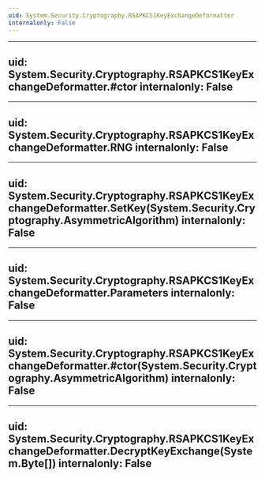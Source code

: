 ```yaml
---
uid: System.Security.Cryptography.RSAPKCS1KeyExchangeDeformatter
internalonly: False
---
```


---
uid: System.Security.Cryptography.RSAPKCS1KeyExchangeDeformatter.#ctor
internalonly: False
---

---
uid: System.Security.Cryptography.RSAPKCS1KeyExchangeDeformatter.RNG
internalonly: False
---

---
uid: System.Security.Cryptography.RSAPKCS1KeyExchangeDeformatter.SetKey(System.Security.Cryptography.AsymmetricAlgorithm)
internalonly: False
---

---
uid: System.Security.Cryptography.RSAPKCS1KeyExchangeDeformatter.Parameters
internalonly: False
---

---
uid: System.Security.Cryptography.RSAPKCS1KeyExchangeDeformatter.#ctor(System.Security.Cryptography.AsymmetricAlgorithm)
internalonly: False
---

---
uid: System.Security.Cryptography.RSAPKCS1KeyExchangeDeformatter.DecryptKeyExchange(System.Byte[])
internalonly: False
---
